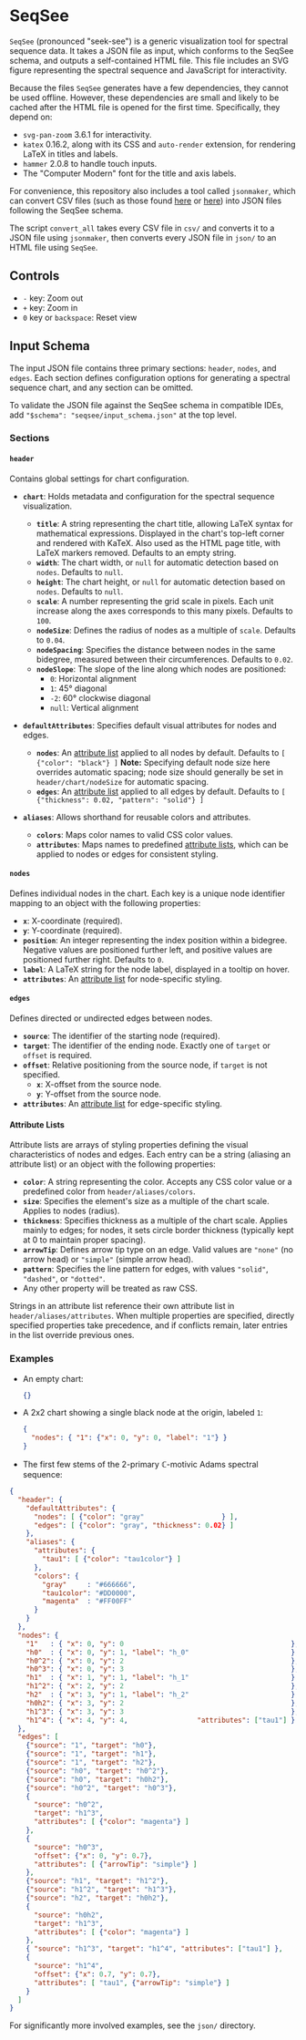# SeqSee

`SeqSee` (pronounced "seek-see") is a generic visualization tool for spectral sequence data. It
takes a JSON file as input, which conforms to the SeqSee schema, and outputs a self-contained HTML
file. This file includes an SVG figure representing the spectral sequence and JavaScript for
interactivity.

Because the files `SeqSee` generates have a few dependencies, they cannot be used offline. However,
these dependencies are small and likely to be cached after the HTML file is opened for the first
time. Specifically, they depend on:

- `svg-pan-zoom` 3.6.1 for interactivity.
- `katex` 0.16.2, along with its CSS and `auto-render` extension, for rendering LaTeX in titles and
  labels.
- `hammer` 2.0.8 to handle touch inputs.
- The "Computer Modern" font for the title and axis labels.

For convenience, this repository also includes a tool called `jsonmaker`, which can convert CSV
files (such as those found [here](https://zenodo.org/records/6987157) or
[here](https://zenodo.org/records/6987227)) into JSON files following the SeqSee schema.

The script `convert_all` takes every CSV file in `csv/` and converts it to a JSON file using
`jsonmaker`, then converts every JSON file in `json/` to an HTML file using `SeqSee`.

## Controls

- `-` key: Zoom out
- `+` key: Zoom in
- `0` key or `backspace`: Reset view

## Input Schema

The input JSON file contains three primary sections: `header`, `nodes`, and `edges`. Each section
defines configuration options for generating a spectral sequence chart, and any section can be
omitted.

To validate the JSON file against the SeqSee schema in compatible IDEs, add `"$schema":
"seqsee/input_schema.json"` at the top level.

### Sections

#### `header`

Contains global settings for chart configuration.

- **`chart`**: Holds metadata and configuration for the spectral sequence visualization.
  - **`title`**: A string representing the chart title, allowing LaTeX syntax for mathematical
    expressions. Displayed in the chart's top-left corner and rendered with KaTeX. Also used as the
    HTML page title, with LaTeX markers removed. Defaults to an empty string.
  - **`width`**: The chart width, or `null` for automatic detection based on `nodes`. Defaults to
    `null`.
  - **`height`**: The chart height, or `null` for automatic detection based on `nodes`. Defaults to
    `null`.
  - **`scale`**: A number representing the grid scale in pixels. Each unit increase along the axes
    corresponds to this many pixels. Defaults to `100`.
  - **`nodeSize`**: Defines the radius of nodes as a multiple of `scale`. Defaults to `0.04`.
  - **`nodeSpacing`**: Specifies the distance between nodes in the same bidegree, measured between
    their circumferences. Defaults to `0.02`.
  - **`nodeSlope`**: The slope of the line along which nodes are positioned:
    - `0`: Horizontal alignment
    - `1`: 45° diagonal
    - `-2`: 60° clockwise diagonal
    - `null`: Vertical alignment

- **`defaultAttributes`**: Specifies default visual attributes for nodes and edges.
  - **`nodes`**: An [attribute list](#attribute-lists) applied to all nodes by default. Defaults to
    `[ {"color": "black"} ]` **Note:** Specifying default node size here overrides automatic
    spacing; node size should generally be set in `header/chart/nodeSize` for automatic spacing.
  - **`edges`**: An [attribute list](#attribute-lists) applied to all edges by default. Defaults to
    `[ {"thickness": 0.02, "pattern": "solid"} ]`

- **`aliases`**: Allows shorthand for reusable colors and attributes.
  - **`colors`**: Maps color names to valid CSS color values.
  - **`attributes`**: Maps names to predefined [attribute lists](#attribute-lists), which can be
    applied to nodes or edges for consistent styling.

#### `nodes`

Defines individual nodes in the chart. Each key is a unique node identifier mapping to an object
with the following properties:

- **`x`**: X-coordinate (required).
- **`y`**: Y-coordinate (required).
- **`position`**: An integer representing the index position within a bidegree. Negative values are
  positioned further left, and positive values are positioned further right. Defaults to `0`.
- **`label`**: A LaTeX string for the node label, displayed in a tooltip on hover.
- **`attributes`**: An [attribute list](#attribute-lists) for node-specific styling.

#### `edges`

Defines directed or undirected edges between nodes.

- **`source`**: The identifier of the starting node (required).
- **`target`**: The identifier of the ending node. Exactly one of `target` or `offset` is required.
- **`offset`**: Relative positioning from the source node, if `target` is not specified.
  - **`x`**: X-offset from the source node.
  - **`y`**: Y-offset from the source node.
- **`attributes`**: An [attribute list](#attribute-lists) for edge-specific styling.

#### Attribute Lists

Attribute lists are arrays of styling properties defining the visual characteristics of nodes and
edges. Each entry can be a string (aliasing an attribute list) or an object with the following
properties:

- **`color`**: A string representing the color. Accepts any CSS color value or a predefined color
  from `header/aliases/colors`.
- **`size`**: Specifies the element's size as a multiple of the chart scale. Applies to nodes
  (radius).
- **`thickness`**: Specifies thickness as a multiple of the chart scale. Applies mainly to edges;
  for nodes, it sets circle border thickness (typically kept at 0 to maintain proper spacing).
- **`arrowTip`**: Defines arrow tip type on an edge. Valid values are `"none"` (no arrow head) or
  `"simple"` (simple arrow head).
- **`pattern`**: Specifies the line pattern for edges, with values `"solid"`, `"dashed"`, or
  `"dotted"`.
- Any other property will be treated as raw CSS.

Strings in an attribute list reference their own attribute list in `header/aliases/attributes`. When
multiple properties are specified, directly specified properties take precedence, and if conflicts
remain, later entries in the list override previous ones.

### Examples

- An empty chart:

  ```json
  {}
  ```
  
- A 2x2 chart showing a single black node at the origin, labeled `1`:

  ```json
  {
    "nodes": { "1": {"x": 0, "y": 0, "label": "1"} }
  }
  ```

- The first few stems of the 2-primary $\mathbb{C}$-motivic Adams spectral sequence:

```json
{
  "header": {
    "defaultAttributes": {
      "nodes": [ {"color": "gray"                   } ],
      "edges": [ {"color": "gray", "thickness": 0.02} ]
    },
    "aliases": {
      "attributes": {
        "tau1": [ {"color": "tau1color"} ]
      },
      "colors": {
        "gray"     : "#666666",
        "tau1color": "#DD0000",
        "magenta"  : "#FF00FF"
      }
    }
  },
  "nodes": {
    "1"   : { "x": 0, "y": 0                                         },
    "h0"  : { "x": 0, "y": 1, "label": "h_0"                         },
    "h0^2": { "x": 0, "y": 2                                         },
    "h0^3": { "x": 0, "y": 3                                         },
    "h1"  : { "x": 1, "y": 1, "label": "h_1"                         },
    "h1^2": { "x": 2, "y": 2                                         },
    "h2"  : { "x": 3, "y": 1, "label": "h_2"                         },
    "h0h2": { "x": 3, "y": 2                                         },
    "h1^3": { "x": 3, "y": 3                                         },
    "h1^4": { "x": 4, "y": 4,                 "attributes": ["tau1"] }
  },
  "edges": [
    {"source": "1", "target": "h0"},
    {"source": "1", "target": "h1"},
    {"source": "1", "target": "h2"},
    {"source": "h0", "target": "h0^2"},
    {"source": "h0", "target": "h0h2"},
    {"source": "h0^2", "target": "h0^3"},
    {
      "source": "h0^2",
      "target": "h1^3",
      "attributes": [ {"color": "magenta"} ]
    },
    {
      "source": "h0^3",
      "offset": {"x": 0, "y": 0.7},
      "attributes": [ {"arrowTip": "simple"} ]
    },
    {"source": "h1", "target": "h1^2"},
    {"source": "h1^2", "target": "h1^3"},
    {"source": "h2", "target": "h0h2"},
    {
      "source": "h0h2",
      "target": "h1^3",
      "attributes": [ {"color": "magenta"} ]
    },
    { "source": "h1^3", "target": "h1^4", "attributes": ["tau1"] },
    {
      "source": "h1^4",
      "offset": {"x": 0.7, "y": 0.7},
      "attributes": [ "tau1", {"arrowTip": "simple"} ]
    }
  ]
}
```

For significantly more involved examples, see the `json/` directory.
